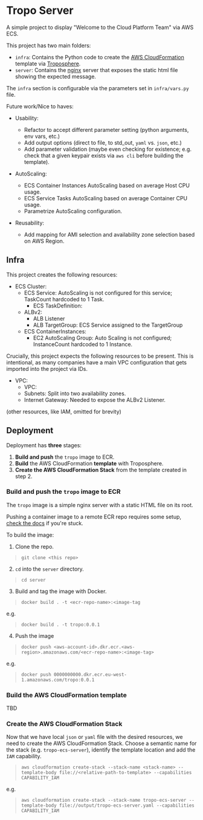 # Tropo Server

A simple project to display "Welcome to the Cloud Platform Team" via AWS ECS.

This project has two main folders:
- `infra`: Contains the Python code to create the [AWS CloudFormation](https://docs.aws.amazon.com/AWSCloudFormation/latest/UserGuide/Welcome.html) template via [Troposphere](https://troposphere.readthedocs.io/en/latest/index.html).
- `server`: Contains the [nginx](https://nginx.org/en/) server that exposes the static html file showing the expected message.

The `infra` section is configurable via the parameters set in `infra/vars.py` file.


Future work/Nice to haves:
- Usability:
  - Refactor to accept different parameter setting (python arguments, env vars, etc.)
  - Add output options (direct to file, to std_out, `yaml` vs. `json`, etc.)
  - Add parameter validation (maybe even checking for existence; e.g. check that a given keypair exists via `aws cli` before building the template).

- AutoScaling:
  - ECS Container Instances AutoScaling based on average Host CPU usage.
  - ECS Service Tasks AutoScaling based on average Container CPU usage.
  - Parametrize AutoScaling configuration.

- Reusability:
  - Add mapping for AMI selection and availability zone selection based on AWS Region.


## Infra

This project creates the following resources:

- ECS Cluster:
    - ECS Service: AutoScaling is not configured for this service; TaskCount hardcoded to 1 Task.
        - ECS TaskDefinition:
    - ALBv2:
        - ALB Listener
        - ALB TargetGroup: ECS Service assigned to the TargetGroup
    - ECS ContainerInstances:
        - EC2 AutoScaling Group: Auto Scaling is not configured; InstanceCount hardcoded to 1 Instance.


Crucially, this project expects the following resources to be present.
This is intentional, as many companies have a main VPC configuration that gets imported into the project via IDs.
- VPC:
    - VPC:
    - Subnets: Split into two availability zones.
    - Internet Gateway: Needed to expose the ALBv2 Listener.

(other resources, like IAM, omitted for brevity)


## Deployment

Deployment has **three** stages:
1. **Build and push** the `tropo` image to ECR.
2. **Build** the AWS CloudFormation **template** with Troposphere.
3. **Create the AWS CloudFormation Stack** from the template created in step 2.


### Build and push the `tropo` image to ECR

The `tropo` image is a simple nginx server with a static HTML file on its root.

Pushing a container image to a remote ECR repo requires some setup, [check the docs](https://docs.aws.amazon.com/AmazonECR/latest/userguide/docker-push-ecr-image.html) if you're stuck.

To build the image:

1. Clone the repo.

> `git clone <this repo>`

2. `cd` into the `server` directory.

> `cd server`

3. Build and tag the image with Docker.

> `docker build . -t <ecr-repo-name>:<image-tag`

e.g.

> `docker build . -t tropo:0.0.1`

4. Push the image

> `docker push <aws-account-id>.dkr.ecr.<aws-region>.amazonaws.com/<ecr-repo-name>:<image-tag>`

e.g.

> `docker push 0000000000.dkr.ecr.eu-west-1.amazonaws.com/tropo:0.0.1`


### Build the AWS CloudFormation template

TBD

### Create the AWS CloudFormation Stack

Now that we have local `json` or `yaml` file with the desired resources, we need to create the AWS CloudFormation Stack.
Choose a semantic name for the stack (e.g. `tropo-ecs-server`), identify the template location and add the `IAM` capability.

> `aws cloudformation create-stack --stack-name <stack-name> --template-body file://<relative-path-to-template> --capabilities CAPABILITY_IAM`

e.g.

> `aws cloudformation create-stack --stack-name tropo-ecs-server --template-body file://output/tropo-ecs-server.yaml --capabilities CAPABILITY_IAM`

